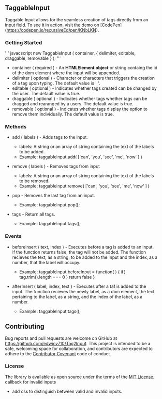 ## TaggableInput

Taggable Input allows for the seamless creation of tags directly from an input field. To see it in action, visit the demo on [CodePen] (https://codepen.io/recursiveEd/pen/KNbLKN).

### Getting Started

''' javacscript
new TaggableInput ( container, { delimiter, editable, draggable, removable } );
'''

* container ( required ) - An **HTMLElement object** or string containg the id of the dom element where the input will be appended.
* delimiter ( optional ) - Character or characters that triggers the creation of a tag upon typing. The default value is ' '.
* editable ( optional ) - Indicates whether tags created can be changed by the user. The default value is true.
* draggable ( optional ) - Indicates whether tags whether tags can be dragged and rearanged by a users. The default value is true.
* removable ( optional ) - Indicates whether tags display the option to remove them individually. The default value is true.

### Methods

* add ( labels ) -  Adds tags to the input.
  * labels: A string or an array of string containing the text of the labels to be added.
  * Example: taggableInput.add( ['can', 'you', 'see', 'me', 'now' ] )

* remove ( labels ) -  Removes tags from input
  * labels: A string or an array of string containing the text of the labels to be removed.
  * Example: taggableInput.remove( ['can', 'you', 'see', 'me', 'now' ] )

* pop -  Removes the last tag from an input.
  * Example: taggableInput.pop();

* tags - Return all tags. 
  * Example: taggableInput.tags();

### Events

* beforeInsert ( text, index ) -  Executes before a tag is added to an input. If the function returns false, the tag will not be added. The function recieves the text, as a string, to be added to the input and the index, as a number, that the label will occupy. 
  * Example: taggableInput.beforeInput = function(  ) {
               if( tag.trim().length === 0 ) return false
             }
             
* afterInsert ( label, index, text ) - Executes after a taf is added to the input. The function recieves the newly label, as a dom element, the text pertaining to the label, as a string, and the index of the label, as a number.
  * Example: taggableInput.tags();

## Contributing

Bug reports and pull requests are welcome on GitHub at https://github.com/edwinv710/Tag2Input. This project is intended to be a safe, welcoming space for collaboration, and contributors are expected to adhere to the [Contributor Covenant](http://contributor-covenant.org) code of conduct.

### License

The library is available as open source under the terms of the [MIT License](http://opensource.org/licenses/MIT). callback for invalid inputs
- add css to distinguish between valid and invalid inputs.

